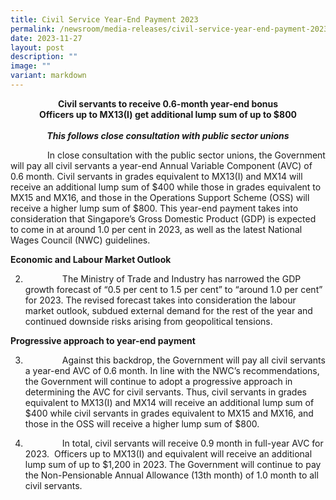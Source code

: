```yaml
---
title: Civil Service Year‑End Payment 2023
permalink: /newsroom/media-releases/civil-service-year-end-payment-2023/
date: 2023-11-27
layout: post
description: ""
image: ""
variant: markdown
---
```

<p style="text-align:center"><strong> Civil servants to receive 0.6-month year-end bonus<br> Officers up to MX13(I) get additional lump sum of up to $800<br><br><i>This follows close consultation with public sector unions</i></strong></p>

  &nbsp;&nbsp;&nbsp;&nbsp;&nbsp;&nbsp;&nbsp;&nbsp;&nbsp;&nbsp;&nbsp;&nbsp; &nbsp; In close consultation with the public sector unions, the Government will pay all civil servants a year-end Annual Variable Component (AVC) of 0.6 month. Civil servants in grades equivalent to MX13(I) and MX14 will receive an additional lump sum of $400 while those in grades equivalent to MX15 and MX16, and those in the Operations Support Scheme (OSS) will receive a higher lump sum of $800. This year-end payment takes into consideration that Singapore’s Gross Domestic Product (GDP) is expected to come in at around 1.0 per cent in 2023, as well as the latest National Wages Council (NWC) guidelines.<br>

<b>Economic and Labour Market Outlook</b><br>

2.  &nbsp;&nbsp;&nbsp;&nbsp;&nbsp;&nbsp;&nbsp;&nbsp;&nbsp;&nbsp;&nbsp;&nbsp; &nbsp; The Ministry of Trade and Industry has narrowed the GDP growth forecast of “0.5 per cent to 1.5 per cent” to “around 1.0 per cent” for 2023. The revised forecast takes into consideration the labour market outlook, subdued external demand for the rest of the year and continued downside risks arising from geopolitical tensions.<br>

<b>Progressive approach to year-end payment</b><br>

3.  &nbsp;&nbsp;&nbsp;&nbsp;&nbsp;&nbsp;&nbsp;&nbsp;&nbsp;&nbsp;&nbsp;&nbsp; &nbsp; Against this backdrop, the Government will pay all civil servants a year-end AVC of 0.6 month. In line with the NWC’s recommendations, the Government will continue to adopt a progressive approach in determining the AVC for civil servants. Thus, civil servants in grades equivalent to MX13(I) and MX14 will receive an additional lump sum of $400 while civil servants in grades equivalent to MX15 and MX16, and those in the OSS will receive a higher lump sum of $800.<br>

4.  &nbsp;&nbsp;&nbsp;&nbsp;&nbsp;&nbsp;&nbsp;&nbsp;&nbsp;&nbsp;&nbsp;&nbsp; &nbsp; In total, civil servants will receive 0.9 month in full-year AVC for 2023.&nbsp; Officers up to MX13(I) and equivalent will receive an additional lump sum of up to $1,200 in 2023. The Government will continue to pay the Non-Pensionable Annual Allowance (13th month) of 1.0 month to all civil servants.<br>